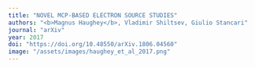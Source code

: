 ```yaml
---
title: "NOVEL MCP-BASED ELECTRON SOURCE STUDIES"
authors: "<b>Magnus Haughey</b>, Vladimir Shiltsev, Giulio Stancari"
journal: "arXiv"
year: 2017
doi: "https://doi.org/10.48550/arXiv.1806.04560"
image: "/assets/images/haughey_et_al_2017.png"
---
```

